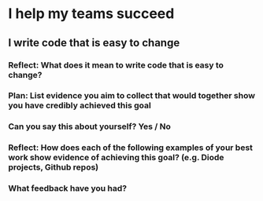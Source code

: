 # I help my teams succeed
## I write code that is easy to change

### Reflect: What does it mean to write code that is easy to change?

### Plan: List evidence you aim to collect that would together show you have credibly achieved this goal

### Can you say this about yourself? Yes / No

### Reflect: How does each of the following examples of your best work show evidence of achieving this goal? (e.g. Diode projects, Github repos)

### What feedback have you had?
